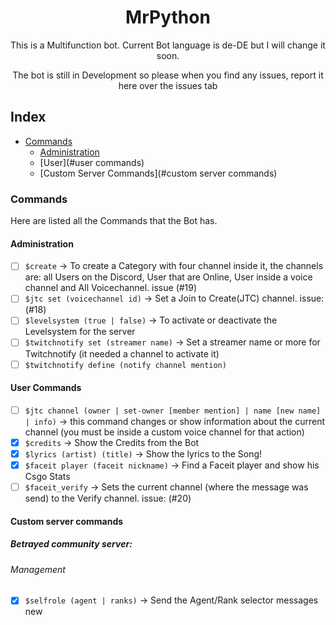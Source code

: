 <div align="center">
    <h1>MrPython</h1>
    <p>This is a Multifunction bot. Current Bot language is de-DE but I will change it soon.</p>
    <p>The bot is still in Development so please when you find any issues, report it here over the issues tab</p>
</div>

## Index

* [Commands](#commands)
  * [Administration](#administration)
  * [User](#user commands)
  * [Custom Server Commands](#custom server commands)

### Commands
Here are listed all the Commands that the Bot has.

#### Administration
* [ ] `$create` -> To create a Category with four channel inside it, the channels are: all Users on the Discord, User that are Online, User inside a voice channel and All Voicechannel. issue (#19)
* [ ] `$jtc set (voicechannel id)` -> Set a Join to Create(JTC) channel. issue: (#18)
* [ ] `$levelsystem (true | false)` -> To activate or deactivate the Levelsystem for the server
* [ ] `$twitchnotify set (streamer name)` ->  Set a streamer name or more for Twitchnotify (it needed a channel to activate it)
* [ ] `$twitchnotify define (notify channel mention)`
#### User Commands
* [ ] `$jtc channel (owner | set-owner [member mention] | name [new name] | info)` -> this command changes or show information about the current channel (you must be inside a custom voice channel for that action)
* [x] `$credits` -> Show the Credits from the Bot
* [x] `$lyrics (artist) (title)` -> Show the lyrics to the Song!
* [x] `$faceit player (faceit nickname)` -> Find a Faceit player and show his Csgo Stats
* [ ] `$faceit_verify` -> Sets the current channel (where the message was send) to the Verify channel. issue: (#20)

#### Custom server commands
##### Betrayed community server:
###### Management
  * [x] `$selfrole (agent | ranks)` -> Send the Agent/Rank selector messages new
